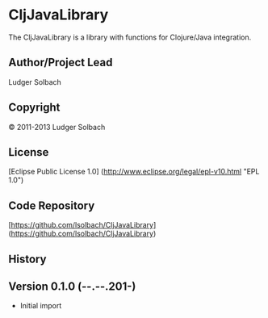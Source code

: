 CljJavaLibrary
==============
The CljJavaLibrary is a library with functions for Clojure/Java integration.

Author/Project Lead
------------
Ludger Solbach

Copyright
---------
© 2011-2013 Ludger Solbach

License
-------
[Eclipse Public License 1.0] (http://www.eclipse.org/legal/epl-v10.html "EPL 1.0")

Code Repository
---------------
[https://github.com/lsolbach/CljJavaLibrary] (https://github.com/lsolbach/CljJavaLibrary)

History
-------

Version 0.1.0 (--.--.201-)
--------------------------
* Initial import
